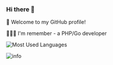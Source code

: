 ### Hi there 👋


<!-- **ColdJk/ColdJk** is a ✨ _special_ ✨ repository because its `README.md` (this file) appears on your GitHub profile.

Here are some ideas to get you started:

- 🔭 I’m currently working on ...
- 🌱 I’m currently learning ...
- 👯 I’m looking to collaborate on ...
- 🤔 I’m looking for help with ...
- 💬 Ask me about ...
- 📫 How to reach me: ...
- 😄 Pronouns: ...
- ⚡ Fun fact: ... -->

🎉 Welcome to my GitHub profile!

👨🏻‍💻 I'm remember - a PHP/Go developer


![Most Used Languages](https://github-readme-stats.vercel.app/api/top-langs/?username=coderfix-lab&theme=dark&layout=compact)


![info](https://github-readme-stats.vercel.app/api?username=ColdJk&show_icons=true&count_private=true&hide=prs&theme=tokyonight)
